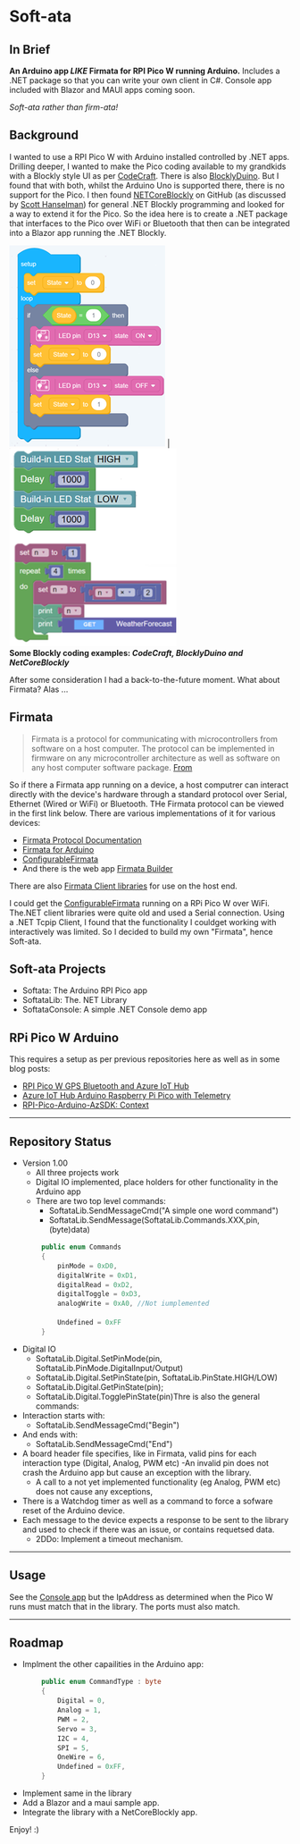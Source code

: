 # Soft-ata

## In Brief
**An Arduino app _LIKE_ Firmata for RPI Pico W running Arduino.**
Includes a .NET package so that you can write your own client in C#. 
Console app included with Blazor and MAUI apps coming soon.
  
_Soft-ata rather than firm-ata!_ 

## Background
I wanted to use a RPI Pico W with Arduino installed controlled by .NET apps. Drilling deeper, I wanted to make the Pico coding available to my grandkids with a Blockly style UI as per [CodeCraft](https://ide.tinkergen.com/). There is also [BlocklyDuino](https://blocklyduino.github.io/BlocklyDuino/). But I found that with both, whilst the Arduino Uno is supported there, there is no support for the Pico. I then found [NETCoreBlockly](https://github.com/ignatandrei/netcoreblockly) on GitHub (as discussed by [Scott Hanselman](https://www.hanselman.com/blog/using-the-blockly-visual-programming-editor-to-call-a-net-core-webapi)) for general .NET Blockly programming and looked for a way to extend it for the Pico. So the idea here is to create a .NET package that interfaces to the Pico over WiFi or Bluetooth that then can be integrated into a Blazor app running the .NET Blockly. 

 ![BlockduinoExample](codecraft1.png) | ![Blockyexamples2](blockyby2.png)  
**Some Blockly coding examples: _CodeCraft, BlocklyDuino and NetCoreBlockly_**

After some consideration I had a back-to-the-future moment. What about Firmata? Alas ...


## Firmata

> Firmata is a protocol for communicating with microcontrollers from software on a host computer. The protocol can be implemented in firmware on any microcontroller architecture as well as software on any host computer software package. [From](https://github.com/firmata/arduino)

So if there a Firmata app running on a device, a host computrer can interact directly with the device's hardware through a standard protocol over Serial, Ethernet (Wired or WiFi) or Bluetooth. THe Firmata protocol can be viewed in the first link below. There are various implementations of it for various devices:

- [Firmata Protocol Documentation](https://github.com/firmata/protocol)
- [Firmata for Arduino](https://github.com/firmata/arduino)
- [ConfigurableFirmata](https://github.com/firmata/ConfigurableFirmata)
- And there is the web app [Firmata Builder](http://firmatabuilder.com/])

There are also [Firmata Client libraries](https://github.com/firmata/arduino#firmata-client-libraries) for use on the host end.

I could get the [ConfigurableFirmata](https://github.com/firmata/ConfigurableFirmata) running on a RPi Pico W over WiFi. The.NET client libraries were quite old and used a Serial connection. Using a .NET Tcpip Client, I found that the functionality I couldget working with interactively was limited. So I decided to build my own "Firmata", hence Soft-ata.

## Soft-ata Projects

- Softata: The Arduino RPI Pico app
- SoftataLib: The. NET Library
- SoftataConsole: A simple .NET Console demo app

## RPi Pico W Arduino

This requires a setup as per previous repositories here as well as in some blog posts:

- [RPI Pico W GPS Bluetooth and Azure IoT Hub](https://github.com/djaus2/RpiPicoWGPSandBT)
- [Azure IoT Hub Arduino Raspberry Pi Pico with Telemetry](https://github.com/djaus2/Azure_IoT_Hub_Arduino_RPI_Pico_Telemetry)
- [RPI-Pico-Arduino-AzSDK: Context](https://davidjones.sportronics.com.au/ardpico/RPI-Pico-Arduino-AzSDK-Context-pic-ard.html)

------

## Repository Status
- Version 1.00
  - All three projects work
  - Digital IO implemented, place holders for other functionality in the Arduino app
  - There are two top level commands:
    - SoftataLib.SendMessageCmd("A simple one word command")
    - SoftataLib.SendMessage(SoftataLib.Commands.XXX,pin, (byte)data)  
```cs
        public enum Commands
        {
            pinMode = 0xD0,
            digitalWrite = 0xD1,
            digitalRead = 0xD2,
            digitalToggle = 0xD3,
            analogWrite = 0xA0, //Not iumplemented

            Undefined = 0xFF
        }
```
  - Digital IO
    - SoftataLib.Digital.SetPinMode(pin, SoftataLib.PinMode.DigitalInput/Output)
    - SoftataLib.Digital.SetPinState(pin, SoftataLib.PinState.HIGH/LOW)
    - SoftataLib.Digital.GetPinState(pin);
    - SoftataLib.Digital.TogglePinState(pin)Thre is also the general commands:
  - Interaction starts with:
    - SoftataLib.SendMessageCmd("Begin")
  - And ends with:
    - SoftataLib.SendMessageCmd("End")
  - A board header file specifies, like in Firmata, valid pins for each interaction type (Digital, Analog, PWM etc)
    -An invalid pin does not crash the Arduino app but cause an exception with the library.
    - A call to a not yet implemented functionality (eg Analog, PWM etc) does not cause any exceptions,
  - There is a Watchdog timer as well as a command to force a sofware reset of the Arduino device.
  - Each message to the device expects a response to be sent to the library and used to check if there was an issue, or contains requetsed data.
    - 2DDo: Implement a timeout mechanism.

------

## Usage

See the [Console app](/SoftataConsole) but the IpAddress as determined when the Pico W runs must match that in the library. The ports must also match.

------

## Roadmap

- Implment the other capailities in the Arduino app:  
```cs
        public enum CommandType : byte
        {
            Digital = 0,
            Analog = 1,
            PWM = 2,
            Servo = 3,
            I2C = 4,
            SPI = 5,
            OneWire = 6,
            Undefined = 0xFF,
        }
```
- Implement same in the library
- Add a Blazor and a maui sample app.
- Integrate the library with a NetCoreBlockly app.

Enjoy! :)




